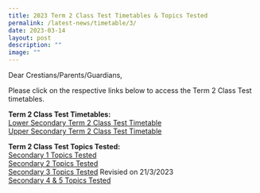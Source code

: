 ```yaml
---
title: 2023 Term 2 Class Test Timetables & Topics Tested
permalink: /latest-news/timetable/3/
date: 2023-03-14
layout: post
description: ""
image: ""
---
```

Dear Crestians/Parents/Guardians,

Please click on the respective links below to access the Term 2 Class Test timetables.

**Term 2 Class Test Timetables:**
<br>
[Lower Secondary Term 2 Class Test Timetable](/files/T2%20Class%20Test%20TT%20Topics%20Tested/Term%202%20Class%20Test%20Timetable%202023_Lower%20Sec.pdf)<br>
[Upper Secondary Term 2 Class Test Timetable](/files/T2%20Class%20Test%20TT%20Topics%20Tested/Term%202%20Class%20Test%20Timetable%202023_Upper%20Sec.pdf)<br>

**Term 2 Class Test Topics Tested:**
<br>
[Secondary 1 Topics Tested](/files/T2%20Class%20Test%20TT%20Topics%20Tested/Sec1_2023%20Topics_Skills%20to%20be%20tested%20(Term%202%20Class%20Test)%20.pdf)<br>
[Secondary 2 Topics Tested](/files/T2%20Class%20Test%20TT%20Topics%20Tested/Sec2_2023%20Topics_Skills%20to%20be%20tested%20(Term%202%20Class%20Test)%20.pdf)<br>
[Secondary 3 Topics Tested](/files/T2%20Class%20Test%20TT%20Topics%20Tested/Sec3_2023%20Topics_Skills%20to%20be%20tested%20(Term%202%20Class%20Test).pdf)
Revisied on 21/3/2023
<br>
[Secondary 4 & 5 Topics Tested](/files/T2%20Class%20Test%20TT%20Topics%20Tested/Sec4&5_2023%20Topics_Skills%20to%20be%20tested%20(Term%202%20Class%20Test).pdf)<br>